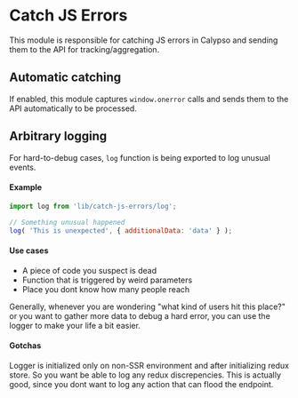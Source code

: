 # Catch JS Errors

This module is responsible for catching JS errors in Calypso and sending them to the API for tracking/aggregation.

## Automatic catching

If enabled, this module captures `window.onerror` calls and sends them to the API automatically to be processed.

## Arbitrary logging

For hard-to-debug cases, `log` function is being exported to log unusual events.

#### Example

```JavaScript
import log from 'lib/catch-js-errors/log';

// Something unusual happened
log( 'This is unexpected', { additionalData: 'data' } );

```

#### Use cases

- A piece of code you suspect is dead
- Function that is triggered by weird parameters
- Place you dont know how many people reach

Generally, whenever you are wondering "what kind of users hit this place?" or you want to gather more data to debug a hard error, you can use the logger to make your life a bit easier.

#### Gotchas

Logger is initialized only on non-SSR environment and after initializing redux store. So you want be able to log any redux discrepencies.
This is actually good, since you dont want to log any action that can flood the endpoint.
